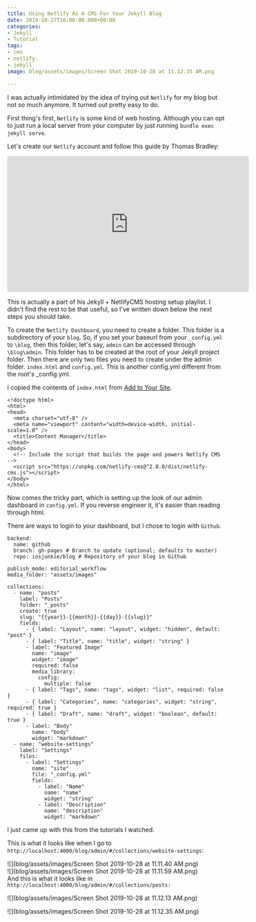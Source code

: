 ```yaml
---
title: Using Netlify As A CMS For Your Jekyll Blog
date: 2019-10-27T16:00:00.000+00:00
categories:
- Jekyll
- Tutorial
tags:
- cms
- netlify
- jekyll
image: blog/assets/images/Screen Shot 2019-10-28 at 11.12.35 AM.png

---
```

I was actually intimidated by the idea of trying out `Netlify` for my blog but not so much anymore. It turned out pretty easy to do.

First thing's first, `Netlify` is some kind of web hosting. Although you can opt to just run a local server from your computer by just running `bundle exec jekyll serve`.

Let's create our `Netlify` account and follow this guide by Thomas Bradley:

<iframe width="560" height="315" src="https://www.youtube.com/embed/eEjdJY_Ak8U" frameborder="0" allow="accelerometer; autoplay; encrypted-media; gyroscope; picture-in-picture" allowfullscreen></iframe>

This is actually a part of his Jekyll + NetlifyCMS hosting setup playlist. I didn't find the rest to be that useful, so I've written down below the next steps you should take.

To create the `Netlify Dashboard`, you need to create a folder. This folder is a subdirectory of your `blog`. So, if you set your baseurl from your `_config.yml` to `\blog`, then this folder, let's say, `admin` can be accessed through `\blog\admin`. This folder has to be created at the root of your Jekyll project folder. Then there are only two files you need to create under the admin folder. `index.html` and `config.yml`. This is another config.yml different from the root's _config.yml.

I copied the contents of `index.html` from [Add to Your Site](https://www.netlifycms.org/docs/add-to-your-site/#app-file-structure "Add to Your Site").

    <!doctype html>
    <html>
    <head>
      <meta charset="utf-8" />
      <meta name="viewport" content="width=device-width, initial-scale=1.0" />
      <title>Content Manager</title>
    </head>
    <body>
      <!-- Include the script that builds the page and powers Netlify CMS -->
      <script src="https://unpkg.com/netlify-cms@^2.0.0/dist/netlify-cms.js"></script>
    </body>
    </html>

Now comes the tricky part, which is setting up the look of our admin dashboard in `config.yml`. If you reverse engineer it, it's easier than reading through html.

There are ways to login to your dashboard, but I chose to login with `Github`.

    backend:
      name: github
      branch: gh-pages # Branch to update (optional; defaults to master)
      repo: iosjunkie/blog # Repository of your blog in Github
    
    publish_mode: editorial_workflow
    media_folder: "assets/images"
    
    collections:
      - name: "posts"
        label: "Posts"
        folder: "_posts"
        create: true
        slug: "{{year}}-{{month}}-{{day}}-{{slug}}"
        fields:
          - { label: "Layout", name: "layout", widget: "hidden", default: "post" }
          - { label: "Title", name: "title", widget: "string" }
          - label: "Featured Image"
            name: "image"
            widget: "image"
            required: false
            media_library:
              config:
                multiple: false
          - { label: "Tags", name: "tags", widget: "list", required: false }
          - { label: "Categories", name: "categories", widget: "string", required: true }
          - { label: "Draft", name: "draft", widget: "boolean", default: true }
          - label: "Body"
            name: "body"
            widget: "markdown"
      - name: "website-settings"
        label: "Settings"
        files:
          - label: "Settings"
            name: "site"
            file: "_config.yml"
            fields:
              - label: "Name"
                name: "name"
                widget: "string"
              - label: "Description"
                name: "description"
                widget: "markdown" 

I just came up with this from the tutorials I watched.

This is what it looks like when I go to `http://localhost:4000/blog/admin/#/collections/website-settings`:

![](blog/assets/images/Screen Shot 2019-10-28 at 11.11.40 AM.png)  
![](blog/assets/images/Screen Shot 2019-10-28 at 11.11.59 AM.png)  
And this is what it looks like in `http://localhost:4000/blog/admin/#/collections/posts:`

![](blog/assets/images/Screen Shot 2019-10-28 at 11.12.13 AM.png)

![](blog/assets/images/Screen Shot 2019-10-28 at 11.12.35 AM.png)